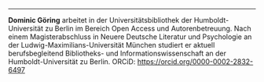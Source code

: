 ---
**Dominic Göring** arbeitet in der Universitätsbibliothek der Humboldt-Universität zu Berlin im Bereich Open Access und Autorenbetreuung. Nach einem Magisterabschluss in Neuere Deutsche Literatur und Psychologie an der Ludwig-Maximilians-Universität München studiert er aktuell berufsbegleitend Bibliotheks- und Informationswissenschaft an der Humboldt-Universität zu Berlin. ORCiD: <https://orcid.org/0000-0002-2832-6497>